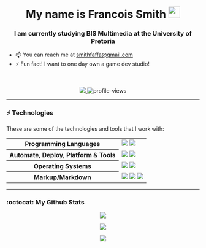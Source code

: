<h1 align="center">My name is Francois Smith <img width="30" <img width="60" src="https://camo.githubusercontent.com/e8e7b06ecf583bc040eb60e44eb5b8e0ecc5421320a92929ce21522dbc34c891/68747470733a2f2f6d656469612e67697068792e636f6d2f6d656469612f6876524a434c467a6361737252346961377a2f67697068792e676966"></h1> 
<h3 align="center">I am currently studying BIS Multimedia at the University of Pretoria</h3>

- 📫 You can reach me at smithfaffa@gmail.com
- ⚡ Fun fact! I want to one day own a game dev studio!

<br/>

<p align="center">
  <a href="https://github.com/francois-smith" target="_blank">
    <img src="https://img.shields.io/github/followers/francois-smith?label=Follow%20Me&style=social"/>
  </a>
  <img src="https://gpvc.arturio.dev/francois-smith" alt="profile-views">
</p>

<hr/>

### ⚡ Technologies

These are some of the technologies and tools that I work with:

<table style="width:100%" align="center">
 <tr>
    <th>Programming Languages</th>
    <td> 
      <img src="https://img.shields.io/badge/-JavaScript-black?style=flat-square&logo=javascript" />
      <img src="https://img.shields.io/badge/-C++-787CB5?style=flat-square&logo=c%2B%2B&logoColor=Crayola" />
   </td>
  </tr>
  <tr>
    <th>Automate, Deploy, Platform & Tools</th>
    <td>
      <img src="https://img.shields.io/badge/-Git-black?style=flat-square&logo=git" /> 
      <img src="https://img.shields.io/badge/-GitHub-181717?style=flat-square&logo=github" />
    </td>
  </tr>

  <tr>
    <th>Operating Systems</th>
    <td>
      <img src="https://img.shields.io/badge/Linux-FCC624?style=flat-square&logo=linux&logoColor=black" />
      <img src="https://img.shields.io/badge/Windows-0078D6?style=flat-square&logo=windows&logoColor=white" />
    </td>
  </tr>
  <tr>
    <th>Markup/Markdown</th>
    <td>
      <img src="https://img.shields.io/badge/-HTML5-E34F26?style=flat-square&logo=html5&logoColor=white" />
      <img src="https://img.shields.io/badge/Markdown-%23000000.svg?&style=flat-square&logo=markdown&logoColor=white" />
      <img src="https://img.shields.io/badge/-CSS3-1572B6?style=flat-square&logo=css3" />
    </td>
  </tr>  
</table>

<hr/>

### :octocat:  My Github Stats

<p align="center">
  <a href="https://github.com/francois-smith"> 
  <img align="center" src="https://github-readme-stats.vercel.app/api/top-langs/?username=francois-smith&show_icons=true&theme=dark&locale=en&style=compact">
  </a>
</p>
<p align="center">
  <a href="https://github.com/francois-smith">
    <img align="center" src="https://github-readme-stats.vercel.app/api?username=francois-smith&show_icons=true&theme=dark" />
  </a>
</p>
<p align="center">
  <a href="https://github.com/francois-smith">
    <img align="center" src="https://github-readme-streak-stats.herokuapp.com/?user=francois-smith&theme=dark" />
  </a>
</p>
